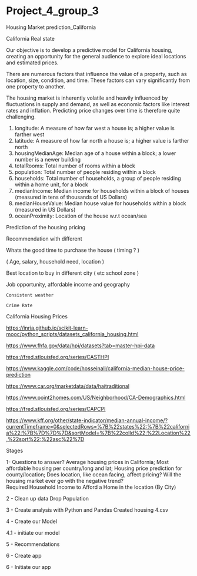 # Project_4_group_3


Housing Market prediction_California

California Real state

Our objective is to develop a predictive model for California housing, creating an opportunity for the general audience to explore ideal locations and estimated prices.

There are numerous factors that influence the value of a property, such as location, size, condition, and time. These factors can vary significantly from one property to another.

The housing market is inherently volatile and heavily influenced by fluctuations in supply and demand, as well as economic factors like interest rates and inflation. Predicting price changes over time is therefore quite challenging.




1. longitude: A measure of how far west a house is; a higher value is farther west
2. latitude: A measure of how far north a house is; a higher value is farther north
3. housingMedianAge: Median age of a house within a block; a lower number is a newer building
4. totalRooms: Total number of rooms within a block
6. population: Total number of people residing within a block
7. households: Total number of households, a group of people residing within a home unit, for a block
8. medianIncome: Median income for households within a block of houses (measured in tens of thousands of US Dollars)
9. medianHouseValue: Median house value for households within a block (measured in US Dollars)
10. oceanProximity: Location of the house w.r.t ocean/sea




Prediction of the housing pricing

Recommendation with different

Whats the good time to purchase the house ( timing ? )

( Age, salary, household need, location )

Best location to buy in different city ( etc school zone )

Job opportunity, affordable income and geography
	
	Consistent weather

	Crime Rate




California Housing Prices

https://inria.github.io/scikit-learn-mooc/python_scripts/datasets_california_housing.html

https://www.fhfa.gov/data/hpi/datasets?tab=master-hpi-data

https://fred.stlouisfed.org/series/CASTHPI

https://www.kaggle.com/code/hosseinali/california-median-house-price-prediction

https://www.car.org/marketdata/data/haitraditional

https://www.point2homes.com/US/Neighborhood/CA-Demographics.html

https://fred.stlouisfed.org/series/CAPCPI

https://www.kff.org/other/state-indicator/median-annual-income/?currentTimeframe=0&selectedRows=%7B%22states%22:%7B%22california%22:%7B%7D%7D%7D&sortModel=%7B%22colId%22:%22Location%22,%22sort%22:%22asc%22%7D


Stages

1- Questions to answer?
Average housing prices in California;
Most affordable housing per country/long and lat;
Housing price prediction for county/location;
Does location, like ocean facing, affect pricing?
Will the housing market ever go with the negative trend?  
Required Household Income to Afford a Home in the location (By City)


2 - Clean up data
Drop Population

3 - Create analysis with Python and Pandas
		Created housing 4.csv

4 - Create our Model
		

4.1 - initiate our model

5 - Recommendations

6 - Create app

6 - Initiate our app 
